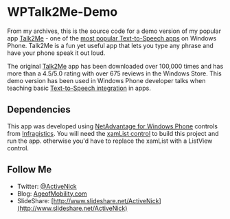# WPTalk2Me-Demo
From my archives, this is the source code for a demo version of my popular app [Talk2Me](https://www.microsoft.com/en-us/store/p/talk2me/9nblggh08d7v) - one of the [most popular Text-to-Speech apps](https://www.microsoft.com/en-us/store/p/talk2me/9nblggh08d7v) on Windows Phone. Talk2Me is a fun yet useful app that lets you type any phrase and have your phone speak it out loud.

The original [Talk2Me](https://www.microsoft.com/en-us/store/p/talk2me/9nblggh08d7v) app has been downloaded over 100,000 times and has more than a 4.5/5.0 rating with over 675 reviews in the Windows Store. This demo version has been used in Windows Phone developer talks when teaching basic [Text-to-Speech integration](http://AgeofMobility.com/cortana) in apps.

## Dependencies
This app was developed using [NetAdvantage for Windows Phone](https://store.infragistics.com/Default.aspx?Category=NetAdvantage+for+Windows+Phone) controls from [Infragistics](http://www.infragistics.com/). You will need the [xamList control](http://www.infragistics.com/community/blogs/damyan_petev/archive/2012/07/04/creating-windows-phone-applications-with-infragistics-xamlist.aspx) to build this project and run the app. otherwise you'd have to replace the xamList with a ListView control.

## Follow Me
* Twitter: [@ActiveNick](http://twitter.com/ActiveNick)
* Blog: [AgeofMobility.com](http://AgeofMobility.com)
* SlideShare: [http://www.slideshare.net/ActiveNick](http://www.slideshare.net/ActiveNick)
